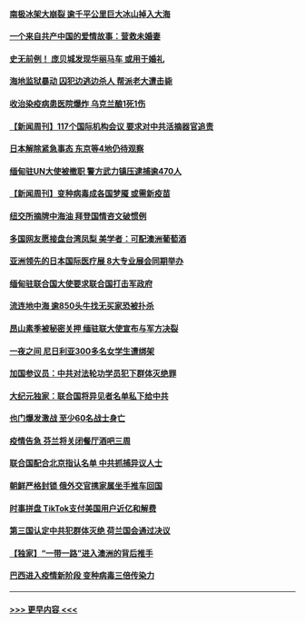 #### [南极冰架大崩裂 逾千平公里巨大冰山掉入大海](../pages/prog202/a103063931.md?t=02281751) 
#### [一个来自共产中国的爱情故事：营救未婚妻](../pages/prog202/a103063934.md?t=02281751) 
#### [史无前例！ 庞贝城发现华丽马车 或用于婚礼](../pages/prog202/a103063883.md?t=02281751) 
#### [海地监狱暴动 囚犯边逃边杀人 帮派老大遭击毙](../pages/prog202/a103063875.md?t=02281751) 
#### [收治染疫病患医院爆炸 乌克兰酿1死1伤](../pages/prog202/a103063866.md?t=02281751) 
#### [【新闻周刊】117个国际机构会议 要求对中共活摘器官追责](../pages/prog202/a103063697.md?t=02281751) 
#### [日本解除紧急事态 东京等4地仍待观察](../pages/prog202/a103063808.md?t=02281751) 
#### [缅甸驻UN大使被撤职 警方武力镇压逮捕逾470人](../pages/prog202/a103063775.md?t=02281751) 
#### [【新闻周刊】变种病毒成各国梦魇 或需新疫苗](../pages/prog202/a103063683.md?t=02281751) 
#### [纽交所摘牌中海油 拜登国情咨文破惯例](../pages/prog202/a103063668.md?t=02281751) 
#### [多国网友愿接盘台湾凤梨 美学者：可配澳洲葡萄酒](../pages/prog202/a103063607.md?t=02281751) 
#### [亚洲领先的日本国际医疗展 8大专业展会同期举办](../pages/prog202/a103063574.md?t=02281751) 
#### [缅甸驻联合国大使要求联合国打击军政府](../pages/prog202/a103063493.md?t=02281751) 
#### [流连地中海 逾850头牛找无买家恐被扑杀](../pages/prog202/a103063257.md?t=02281751) 
#### [昂山素季被秘密关押 缅驻联大使宣布与军方决裂](../pages/prog202/a103063232.md?t=02281751) 
#### [一夜之间 尼日利亚300多名女学生遭绑架](../pages/prog202/a103063164.md?t=02281751) 
#### [加国参议员：中共对法轮功学员犯下群体灭绝罪](../pages/prog202/a103063132.md?t=02281751) 
#### [大纪元独家：联合国将异见者名单私下给中共](../pages/prog202/a103063119.md?t=02281751) 
#### [也门爆发激战 至少60名战士身亡](../pages/prog202/a103063098.md?t=02281751) 
#### [疫情告急 芬兰将关闭餐厅酒吧三周](../pages/prog202/a103063080.md?t=02281751) 
#### [联合国配合北京指认名单 中共抓捕异议人士](../pages/prog202/a103063027.md?t=02281751) 
#### [朝鲜严格封锁 俄外交官携家属坐手推车回国](../pages/prog202/a103062591.md?t=02281751) 
#### [时事拼盘 TikTok支付美国用户近亿和解费](../pages/prog202/a103062936.md?t=02281751) 
#### [第三国认定中共犯群体灭绝  荷兰国会通过决议](../pages/prog202/a103062716.md?t=02281751) 
#### [【独家】“一带一路”进入澳洲的背后推手](../pages/prog202/a103062709.md?t=02281751) 
#### [巴西进入疫情新阶段 变种病毒三倍传染力](../pages/prog202/a103062696.md?t=02281751) 

----
#### [ >>> 更早内容 <<< ](../indexes/prog202-earlier.md)
